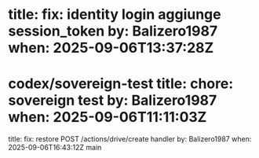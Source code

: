 title: fix: identity login aggiunge session_token
by: Balizero1987
when: 2025-09-06T13:37:28Z
=======
 codex/sovereign-test
title: chore: sovereign test
by: Balizero1987
when: 2025-09-06T11:11:03Z
=======
title: fix: restore POST /actions/drive/create handler
by: Balizero1987
when: 2025-09-06T16:43:12Z
main

